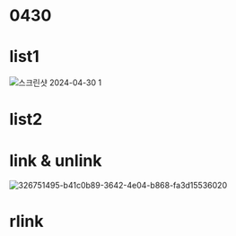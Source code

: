 # 0430

# list1
![스크린샷 2024-04-30 1](https://github.com/sjl0430/0430/assets/162114254/e11f6b03-a400-4930-9d9d-aeb7e8ed6cb7)



# list2



# link & unlink
![326751495-b41c0b89-3642-4e04-b868-fa3d15536020](https://github.com/sjl0430/0430/assets/162114254/a30712da-be8a-4c3d-b65a-0adee9705c21)


# rlink

